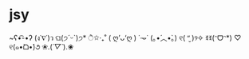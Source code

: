 # jsy

~ʕ•͡-•ʔ 
(ง˙∇˙)ว 
ଘ(੭ˊᵕˋ)੭* ੈ✩‧₊˚ 
( ღ’ᴗ‘ღ )
˙𐃷˙
(｡•́︿•̀｡)
୧( “̮ )୨✧
ꉂꉂ(ᵔᗜᵔ*)
♡
୧(๑•̀ᗝ•́)૭
❀.(*´▽`*).❀
